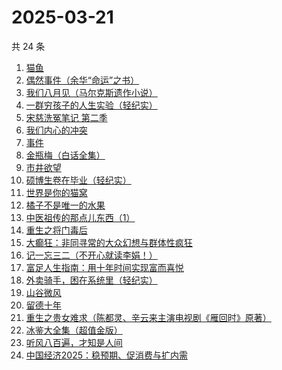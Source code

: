 # 2025-03-21

共 24 条

<!-- BEGIN WEREAD -->
<!-- 最后更新时间 2025-03-21 21:23:47 +0800 -->
1. [猫鱼](https://weread.qq.com/web/bookDetail/e2932ea0813ab9c1cg018af3)
1. [偶然事件（余华“命运”之书）](https://weread.qq.com/web/bookDetail/81a32510813ab9c42g013918)
1. [我们八月见（马尔克斯遗作小说）](https://weread.qq.com/web/bookDetail/9b7329e0813ab9c5fg01337c)
1. [一群穷孩子的人生实验（轻纪实）](https://weread.qq.com/web/bookDetail/88332a70813ab9c22g016fd8)
1. [宋慈洗冤笔记 第二季](https://weread.qq.com/web/bookDetail/07732ce0813ab9c2ag01157f)
1. [我们内心的冲突](https://weread.qq.com/web/bookDetail/5cf322f0813ab9b69g013443)
1. [事件](https://weread.qq.com/web/bookDetail/d1132fa0813ab9c2ag017b50)
1. [金瓶梅（白话全集）](https://weread.qq.com/web/bookDetail/b0b32130813ab9c34g016c1e)
1. [市井欲望](https://weread.qq.com/web/bookDetail/89f329c0813ab9be8g018f47)
1. [硕博生卷在毕业（轻纪实）](https://weread.qq.com/web/bookDetail/ee632080813ab9c3fg013f96)
1. [世界是你的猫窝](https://weread.qq.com/web/bookDetail/16f32300813ab9460g01200a)
1. [橘子不是唯一的水果](https://weread.qq.com/web/bookDetail/293326407169980c293f877)
1. [中医祖传的那点儿东西（1）](https://weread.qq.com/web/bookDetail/7e4329f05b94af7e4153604)
1. [重生之将门毒后](https://weread.qq.com/web/bookDetail/94a326c05b7e9794ace7299)
1. [大癫狂：非同寻常的大众幻想与群体性疯狂](https://weread.qq.com/web/bookDetail/bad32960813ab9b69g01553c)
1. [记一忘三二（不开心就读李娟！）](https://weread.qq.com/web/bookDetail/f1c321d0813ab6e60g0141c1)
1. [富足人生指南：用十年时间实现富而喜悦](https://weread.qq.com/web/bookDetail/1c832fa0813ab9bd6g015405)
1. [外卖骑手，困在系统里（轻纪实）](https://weread.qq.com/web/bookDetail/a0c323c0813ab9c32g0177c0)
1. [山谷微风](https://weread.qq.com/web/bookDetail/ef3327d0813ab9c1bg0120a3)
1. [留德十年](https://weread.qq.com/web/bookDetail/a9832c70813ab704eg015e88)
1. [重生之贵女难求（陈都灵、辛云来主演电视剧《雁回时》原著）](https://weread.qq.com/web/bookDetail/c7332ce0533fd8c73424907)
1. [冰鉴大全集（超值金版）](https://weread.qq.com/web/bookDetail/f9b3273054db7ff9b7cc5b4)
1. [听风八百遍，才知是人间](https://weread.qq.com/web/bookDetail/848325a0813ab849ag010245)
1. [中国经济2025：稳预期、促消费与扩内需](https://weread.qq.com/web/bookDetail/69032b80813ab9bf0g016c99)
<!-- END WEREAD -->